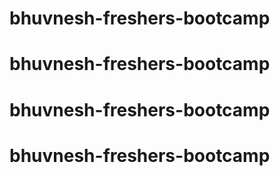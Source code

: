 # bhuvnesh-freshers-bootcamp
# bhuvnesh-freshers-bootcamp
# bhuvnesh-freshers-bootcamp
# bhuvnesh-freshers-bootcamp
